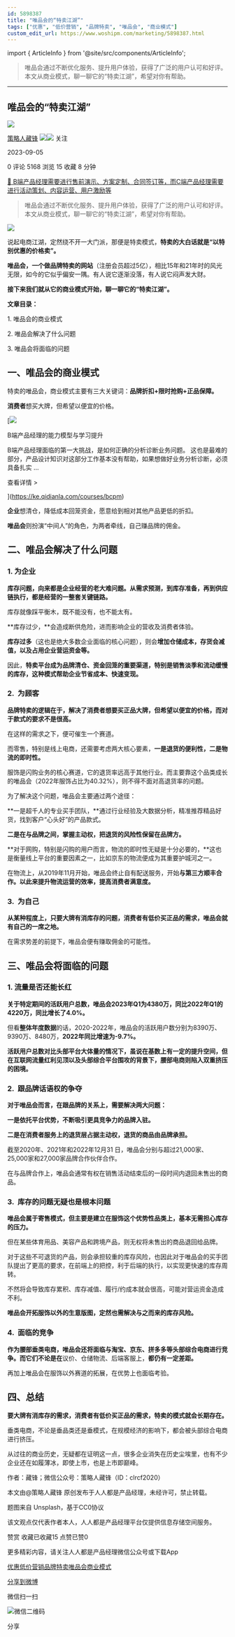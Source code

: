 ```yaml
---
id: 5898387
title: "唯品会的“特卖江湖”"
tags: ["优惠", "低价营销", "品牌特卖", "唯品会", "商业模式"]
custom_edit_url: https://www.woshipm.com/marketing/5898387.html
---
```

import { ArticleInfo } from '@site/src/components/ArticleInfo';

<ArticleInfo
    author="策略人藏锋"
    authorLink="https://www.woshipm.com/u/813999"
    published="2023-09-05"
    views={5168}
    comments={0}
    collects={15}
/>

> 唯品会通过不断优化服务、提升用户体验，获得了广泛的用户认可和好评。本文从商业模式，聊一聊它的“特卖江湖”，希望对你有帮助。

---

## 唯品会的“特卖江湖”

[![](https://static.woshipm.com/view/woshipm_api_def_20230517102557_9707.png?imageView2/1/w/72/h/72/q/100)](https://www.woshipm.com/u/813999)

[策略人藏锋](https://www.woshipm.com/u/813999) ![](https://static.woshipm.com/tag/1121_1@2x.png)![](https://static.woshipm.com/tag/2105_1@2x.png) 关注

2023-09-05

0 评论 5168 浏览 15 收藏 8 分钟

[🔗 B端产品经理需要进行售前演示、方案定制、合同签订等，而C端产品经理需要进行活动策划、内容运营、用户激励等](https://ke.qidianla.com/courses/bcpm)

> 唯品会通过不断优化服务、提升用户体验，获得了广泛的用户认可和好评。本文从商业模式，聊一聊它的“特卖江湖”，希望对你有帮助。

![](https://image.woshipm.com/2023/05/06/02b34b4a-ec01-11ed-94e0-00163e0b5ff3.jpg)

说起电商江湖，定然绕不开一大门派，那便是特卖模式，**特卖的大白话就是“以特别优惠的价格卖”。**

**唯品会，一个做品牌特卖的网站**（注册会员超过5亿），相比15年和21年时的风光无限，如今的它似乎偏安一隅。有人说它逐渐没落，有人说它闷声发大财。

**接下来我们就从它的商业模式开始，聊一聊它的“特卖江湖”。**

**文章目录：**

1\. 唯品会的商业模式

2\. 唯品会解决了什么问题

3\. 唯品会将面临的问题

## 一、唯品会的商业模式

特卖的唯品会，商业模式主要有三大关键词：**品牌折扣+限时抢购+正品保障。**

**消费者**想买大牌，但希望以便宜的价格。

[![](https://image.woshipm.com/2023/08/02/1554eea8-30e3-11ee-88e7-00163e0b5ff3.png)

B端产品经理的能力模型与学习提升

B端产品经理面临的第一大挑战，是如何正确的分析诊断业务问题。 这也是最难的部分，产品设计知识对这部分工作基本没有帮助，如果想做好业务分析诊断，必须具备扎实 ...

查看详情 >

](https://ke.qidianla.com/courses/bcpm)

**企业**想清仓，降低成本回笼资金，愿意给到相对其他产品更低的折扣。

**唯品会**则扮演“中间人”的角色，为两者牵线，自己赚品牌的佣金。

## 二、唯品会解决了什么问题‍

### 1\. 为企业

**库存问题，向来都是企业经营的老大难问题。**从需求预测，到库存准备，再到供应链执行，都是经营的一整套关键链路。****

库存就像踩平衡木，既不能没有，也不能太有。

**库存过少，**会造成断供危险，进而影响企业的营收及消费者体验。

**库存过多**（这也是绝大多数企业面临的核心问题），则会**增加仓储成本，存货会减值，以及占用企业营运资金等。**

因此，**特卖平台成为品牌清仓、资金回笼的重要渠道，**特别是销售淡季和流动缓慢的库存，这种模式**帮助企业节省成本、快速变现。**

### 2.  为顾客

**品牌特卖的逻辑在于，解决了消费者想要买正品大牌，但希望以便宜的价格，而对于款式的要求不是很高。**

在这样的需求之下，便可催生一个赛道。

而零售，特别是线上电商，还需要考虑两大核心要素，**一是退货的便利性，二是物流的即时性。**

服饰是闪购业务的核心赛道，它的退货率远高于其他行业。而主要靠这个品类成长的唯品会（2022年服饰占比为40.32%），则不得不面对高退货率的问题。

为了解决这个问题，唯品会主要通过两个途径：

**一是超千人的专业买手团队，**通过行业经验及大数据分析，精准推荐精品好货，找到客户“心头好”的产品款式。

**二是在与品牌之间，掌握主动权，把退货的风险性保留在品牌方。**

**对于网购，特别是闪购的用户而言，物流的即时性无疑是十分必要的，**这也是衡量线上平台的重要因素之一，比如京东的物流便成为其重要护城河之一。

在物流上，从2019年11月开始，唯品会终止自有配送服务，开始**与第三方顺丰合作。以此来提升物流运营的效率，提高消费者满意度。**

### 3.  为自己

**从某种程度上，**只要大牌有消库存的问题，消费者有低价买正品的需求，唯品会就有自己的一席之地。****

在需求势差的前提下，唯品会便有赚取佣金的可能性。

## 三、唯品会将面临的问题

### 1\. 流量是否还能长红

**关于特定期间的活跃用户总数，唯品会2023年Q1为4380万，同比2022年Q1的4220万，同比增长了4.0%。**

但看**整体年度数据**的话，2020-2022年，唯品会的活跃用户数分别为8390万、9390万、8480万，**2022年同比增速为-9.7%。**

**活跃用户总数对比头部平台大体量的情况下，虽说在基数上有一定的提升空间，但在互联网流量红利见顶以及头部综合平台围攻的背景下，腰部电商则陷入双重挤压的困境。**

### 2.  跟品牌话语权的争夺

**对于唯品会而言，在跟品牌的关系上，需要解决两大问题：**

**一是依托平台优势，不断吸引更具竞争力的品牌入驻。**

**二是在消费者服务上的退货层占据主动权，退货的商品由品牌承担。**

截至2020年、2021年和2022年12月31 日，唯品会分别与超过21,000家、25,000家和27,000家品牌合作伙伴合作。

在与品牌合作上，唯品会通常有权在销售活动结束后的一段时间内退回未售出的商品。

### 3.  库存的问题无疑也是根本问题

**唯品会属于寄售模式，但主要是建立在服饰这个优势性品类上，基本无需担心库存的压力。**

但在某些体育用品、美容产品和跨境产品，则无权将未售出的商品退回给品牌。

对于这些不可退货的产品，则会承担较重的库存风险，也因此对于唯品会的买手团队提出了更高的要求，在前端上的把控，利于后端的执行，以实现更快速的库存周转。

不然将会导致库存累积、库存减值、履行/约成本就会很高，可能对营运资金造成不利。

**唯品会开拓服饰以外的生意版图，定然也需解决与之而来的库存风险。**

### 4.  面临的竞争

**作为腰部垂类电商，唯品会还将面临与淘宝、京东、拼多多等头部综合电商进行竞争。而它们不论是在**议价、仓储物流、后端客服上，**都仍有一定差距。**

再加上唯品会在服饰以外赛道的拓展，在优势上也面临考验。

## 四、总结

**要大牌有消库存的需求，消费者有低价买正品的需求，特卖的模式就会长期存在。**

垂类电商，不论是垂品类还是垂模式，在规模经济的影响下，都会被头部综合电商进行挤压。

从过往的商业历史，无疑都在证明这一点，很多企业消失在历史尘埃里，也有不少企业还在如履薄冰，即使上市，也是上市即巅峰。

作者：藏锋；微信公众号：策略人藏锋（ID：clrcf2020）

本文由@策略人藏锋 原创发布于人人都是产品经理，未经许可，禁止转载。

题图来自 Unsplash，基于CC0协议

该文观点仅代表作者本人，人人都是产品经理平台仅提供信息存储空间服务。

赞赏 收藏已收藏15 点赞已赞0

更多精彩内容，请关注人人都是产品经理微信公众号或下载App

[优惠](https://www.woshipm.com/tag/%e4%bc%98%e6%83%a0)[低价营销](https://www.woshipm.com/tag/%e4%bd%8e%e4%bb%b7%e8%90%a5%e9%94%80)[品牌特卖](https://www.woshipm.com/tag/%e5%93%81%e7%89%8c%e7%89%b9%e5%8d%96)[唯品会](https://www.woshipm.com/tag/%e5%94%af%e5%93%81%e4%bc%9a)[商业模式](https://www.woshipm.com/tag/%e5%95%86%e4%b8%9a%e6%a8%a1%e5%bc%8f)

[分享到微博](https://service.weibo.com/share/share.php?appkey=2775287854&title=唯品会的“特卖江湖”&url=https://www.woshipm.com/marketing/5898387.html&pic=https://image.woshipm.com/2023/05/06/02b34b4a-ec01-11ed-94e0-00163e0b5ff3.jpg)

微信扫一扫

![微信二维码](https://api.pwmqr.com/qrcode/create/?url=https://www.woshipm.com/marketing/5898387.html)

分享